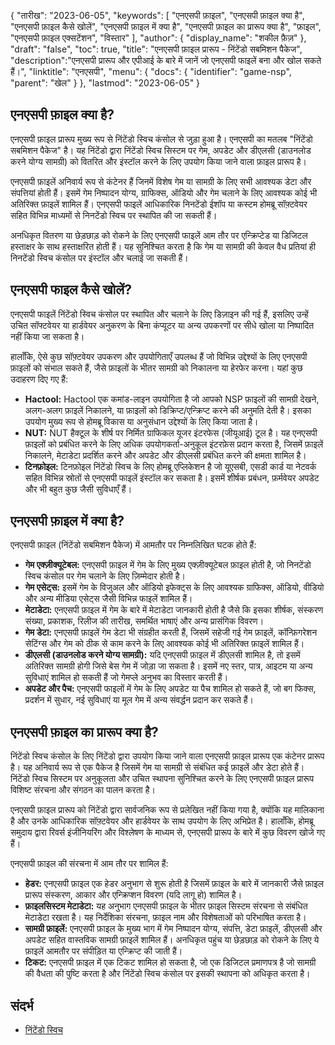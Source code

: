 {
"तारीख": "2023-06-05",
  "keywords": [
"एनएसपी फ़ाइल",
"एनएसपी फ़ाइल क्या है",
"एनएसपी फ़ाइल कैसे खोलें",
"एनएसपी फ़ाइल में क्या है",
"एनएसपी फ़ाइल का प्रारूप क्या है",
"फ़ाइल",
"एनएसपी फ़ाइल एक्सटेंशन",
"विस्तार"
],
  "author": {
"display_name": "शकील फ़ैज़"
},
"draft": "false",
"toc": true,
"title": "एनएसपी फ़ाइल प्रारूप - निंटेंडो सबमिशन पैकेज",
  "description":"एनएसपी प्रारूप और एपीआई के बारे में जानें जो एनएसपी फाइलें बना और खोल सकते हैं।",
"linktitle": "एनएसपी",
  "menu": {
    "docs": {
      "identifier": "game-nsp",
"parent": "खेल"
}
},
"lastmod": "2023-06-05"
}

## एनएसपी फ़ाइल क्या है?

एनएसपी फ़ाइल प्रारूप मुख्य रूप से निंटेंडो स्विच कंसोल से जुड़ा हुआ है। एनएसपी का मतलब "निंटेंडो सबमिशन पैकेज" है। यह निंटेंडो द्वारा निंटेंडो स्विच सिस्टम पर गेम, अपडेट और डीएलसी (डाउनलोड करने योग्य सामग्री) को वितरित और इंस्टॉल करने के लिए उपयोग किया जाने वाला फ़ाइल प्रारूप है।

एनएसपी फ़ाइलें अनिवार्य रूप से कंटेनर हैं जिनमें विशेष गेम या सामग्री के लिए सभी आवश्यक डेटा और संपत्तियां होती हैं। इसमें गेम निष्पादन योग्य, ग्राफिक्स, ऑडियो और गेम चलाने के लिए आवश्यक कोई भी अतिरिक्त फ़ाइलें शामिल हैं। एनएसपी फाइलें आधिकारिक निनटेंडो ईशॉप या कस्टम होमब्रू सॉफ़्टवेयर सहित विभिन्न माध्यमों से निनटेंडो स्विच पर स्थापित की जा सकती हैं।

अनधिकृत वितरण या छेड़छाड़ को रोकने के लिए एनएसपी फाइलें आम तौर पर एन्क्रिप्टेड या डिजिटल हस्ताक्षर के साथ हस्ताक्षरित होती हैं। यह सुनिश्चित करता है कि गेम या सामग्री की केवल वैध प्रतियां ही निनटेंडो स्विच कंसोल पर इंस्टॉल और चलाई जा सकती हैं।

## एनएसपी फाइल कैसे खोलें?

एनएसपी फाइलें निंटेंडो स्विच कंसोल पर स्थापित और चलाने के लिए डिज़ाइन की गई हैं, इसलिए उन्हें उचित सॉफ्टवेयर या हार्डवेयर अनुकरण के बिना कंप्यूटर या अन्य उपकरणों पर सीधे खोला या निष्पादित नहीं किया जा सकता है।

हालाँकि, ऐसे कुछ सॉफ़्टवेयर उपकरण और उपयोगिताएँ उपलब्ध हैं जो विभिन्न उद्देश्यों के लिए एनएसपी फ़ाइलों को संभाल सकते हैं, जैसे फ़ाइलों के भीतर सामग्री को निकालना या हेरफेर करना। यहां कुछ उदाहरण दिए गए हैं:

- **Hactool:** Hactool एक कमांड-लाइन उपयोगिता है जो आपको NSP फ़ाइलों की सामग्री देखने, अलग-अलग फ़ाइलें निकालने, या फ़ाइलों को डिक्रिप्ट/एन्क्रिप्ट करने की अनुमति देती है। इसका उपयोग मुख्य रूप से होमब्रू विकास या अनुसंधान उद्देश्यों के लिए किया जाता है।
- **NUT:** NUT हैक्टूल के शीर्ष पर निर्मित ग्राफिकल यूजर इंटरफेस (जीयूआई) टूल है। यह एनएसपी फ़ाइलों को प्रबंधित करने के लिए अधिक उपयोगकर्ता-अनुकूल इंटरफ़ेस प्रदान करता है, जिसमें फ़ाइलें निकालने, मेटाडेटा प्रदर्शित करने और अपडेट और डीएलसी प्रबंधित करने की क्षमता शामिल है।
- **टिनफ़ोइल:** टिनफ़ोइल निंटेंडो स्विच के लिए होमब्रू एप्लिकेशन है जो यूएसबी, एसडी कार्ड या नेटवर्क सहित विभिन्न स्रोतों से एनएसपी फाइलें इंस्टॉल कर सकता है। इसमें शीर्षक प्रबंधन, फ़र्मवेयर अपडेट और भी बहुत कुछ जैसी सुविधाएँ हैं।

## एनएसपी फ़ाइल में क्या है?

एनएसपी फ़ाइल (निंटेंडो सबमिशन पैकेज) में आमतौर पर निम्नलिखित घटक होते हैं:

- **गेम एक्ज़ीक्यूटेबल:** एनएसपी फ़ाइल में गेम के लिए मुख्य एक्ज़ीक्यूटेबल फ़ाइल होती है, जो निनटेंडो स्विच कंसोल पर गेम चलाने के लिए ज़िम्मेदार होती है।
- **गेम एसेट्स:** इसमें गेम के विजुअल और ऑडियो इफेक्ट्स के लिए आवश्यक ग्राफिक्स, ऑडियो, वीडियो और अन्य मीडिया एसेट्स जैसी विभिन्न फाइलें शामिल हैं।
- **मेटाडेटा:** एनएसपी फ़ाइल में गेम के बारे में मेटाडेटा जानकारी होती है जैसे कि इसका शीर्षक, संस्करण संख्या, प्रकाशक, रिलीज की तारीख, समर्थित भाषाएं और अन्य प्रासंगिक विवरण।
- **गेम डेटा:** एनएसपी फ़ाइलें गेम डेटा भी संग्रहीत करती हैं, जिसमें सहेजी गई गेम फ़ाइलें, कॉन्फ़िगरेशन सेटिंग्स और गेम को ठीक से काम करने के लिए आवश्यक कोई भी अतिरिक्त फ़ाइलें शामिल हैं।
- **डीएलसी (डाउनलोड करने योग्य सामग्री):** यदि एनएसपी फ़ाइल में डीएलसी शामिल है, तो इसमें अतिरिक्त सामग्री होगी जिसे बेस गेम में जोड़ा जा सकता है। इसमें नए स्तर, पात्र, आइटम या अन्य सुविधाएं शामिल हो सकती हैं जो गेमप्ले अनुभव का विस्तार करती हैं।
- **अपडेट और पैच:** एनएसपी फाइलों में गेम के लिए अपडेट या पैच शामिल हो सकते हैं, जो बग फिक्स, प्रदर्शन में सुधार, नई सुविधाएं या मूल गेम में अन्य संवर्द्धन प्रदान कर सकते हैं।

## एनएसपी फ़ाइल का प्रारूप क्या है?

निंटेंडो स्विच कंसोल के लिए निंटेंडो द्वारा उपयोग किया जाने वाला एनएसपी फ़ाइल प्रारूप एक कंटेनर प्रारूप है। यह अनिवार्य रूप से एक पैकेज है जिसमें गेम या सामग्री से संबंधित कई फ़ाइलें और डेटा होते हैं। निंटेंडो स्विच सिस्टम पर अनुकूलता और उचित स्थापना सुनिश्चित करने के लिए एनएसपी फ़ाइल प्रारूप विशिष्ट संरचना और संगठन का पालन करता है।

एनएसपी फ़ाइल प्रारूप को निंटेंडो द्वारा सार्वजनिक रूप से प्रलेखित नहीं किया गया है, क्योंकि यह मालिकाना है और उनके आधिकारिक सॉफ़्टवेयर और हार्डवेयर के साथ उपयोग के लिए अभिप्रेत है। हालाँकि, होमब्रू समुदाय द्वारा रिवर्स इंजीनियरिंग और विश्लेषण के माध्यम से, एनएसपी प्रारूप के बारे में कुछ विवरण खोजे गए हैं।

एनएसपी फ़ाइल की संरचना में आम तौर पर शामिल हैं:

- **हेडर:** एनएसपी फ़ाइल एक हेडर अनुभाग से शुरू होती है जिसमें फ़ाइल के बारे में जानकारी जैसे फ़ाइल प्रारूप संस्करण, आकार और एन्क्रिप्शन विवरण (यदि लागू हो) शामिल है।
- **फ़ाइलसिस्टम मेटाडेटा:** यह अनुभाग एनएसपी फ़ाइल के भीतर फ़ाइल सिस्टम संरचना से संबंधित मेटाडेटा रखता है। यह निर्देशिका संरचना, फ़ाइल नाम और विशेषताओं को परिभाषित करता है।
- **सामग्री फ़ाइलें:** एनएसपी फ़ाइल के मुख्य भाग में गेम निष्पादन योग्य, संपत्ति, डेटा फ़ाइलें, डीएलसी और अपडेट सहित वास्तविक सामग्री फ़ाइलें शामिल हैं। अनधिकृत पहुंच या छेड़छाड़ को रोकने के लिए ये फ़ाइलें आमतौर पर संपीड़ित या एन्क्रिप्ट की जाती हैं।
- **टिकट:** एनएसपी फ़ाइल में एक टिकट शामिल हो सकता है, जो एक डिजिटल प्रमाणपत्र है जो सामग्री की वैधता की पुष्टि करता है और निंटेंडो स्विच कंसोल पर इसकी स्थापना को अधिकृत करता है।

## संदर्भ
* [निंटेंडो स्विच](https://en.wikipedia.org/wiki/Nintendo_Switch)

